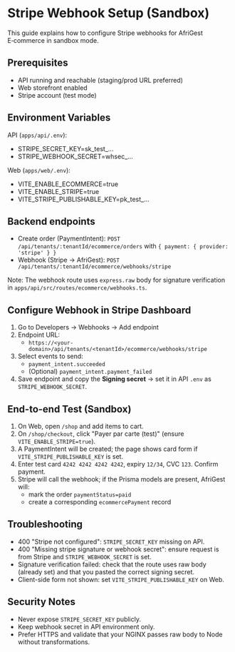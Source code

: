 # Stripe Webhook Setup (Sandbox)

This guide explains how to configure Stripe webhooks for AfriGest E‑commerce in sandbox mode.

## Prerequisites
- API running and reachable (staging/prod URL preferred)
- Web storefront enabled
- Stripe account (test mode)

## Environment Variables

API (`apps/api/.env`):
- STRIPE_SECRET_KEY=sk_test_...
- STRIPE_WEBHOOK_SECRET=whsec_...

Web (`apps/web/.env`):
- VITE_ENABLE_ECOMMERCE=true
- VITE_ENABLE_STRIPE=true
- VITE_STRIPE_PUBLISHABLE_KEY=pk_test_...

## Backend endpoints
- Create order (PaymentIntent): `POST /api/tenants/:tenantId/ecommerce/orders` with `{ payment: { provider: 'stripe' } }`
- Webhook (Stripe → AfriGest): `POST /api/tenants/:tenantId/ecommerce/webhooks/stripe`

Note: The webhook route uses `express.raw` body for signature verification in `apps/api/src/routes/ecommerce/webhooks.ts`.

## Configure Webhook in Stripe Dashboard
1. Go to Developers → Webhooks → Add endpoint
2. Endpoint URL:
   - `https://<your-domain>/api/tenants/<tenantId>/ecommerce/webhooks/stripe`
3. Select events to send:
   - `payment_intent.succeeded`
   - (Optional) `payment_intent.payment_failed`
4. Save endpoint and copy the **Signing secret** → set it in API `.env` as `STRIPE_WEBHOOK_SECRET`.

## End-to-end Test (Sandbox)
1. On Web, open `/shop` and add items to cart.
2. On `/shop/checkout`, click "Payer par carte (test)" (ensure `VITE_ENABLE_STRIPE=true`).
3. A PaymentIntent will be created; the page shows card form if `VITE_STRIPE_PUBLISHABLE_KEY` is set.
4. Enter test card `4242 4242 4242 4242`, expiry `12/34`, CVC `123`. Confirm payment.
5. Stripe will call the webhook; if the Prisma models are present, AfriGest will:
   - mark the order `paymentStatus=paid`
   - create a corresponding `ecommercePayment` record

## Troubleshooting
- 400 "Stripe not configured": `STRIPE_SECRET_KEY` missing on API.
- 400 "Missing stripe signature or webhook secret": ensure request is from Stripe and `STRIPE_WEBHOOK_SECRET` is set.
- Signature verification failed: check that the route uses raw body (already set) and that you pasted the correct signing secret.
- Client-side form not shown: set `VITE_STRIPE_PUBLISHABLE_KEY` on Web.

## Security Notes
- Never expose `STRIPE_SECRET_KEY` publicly.
- Keep webhook secret in API environment only.
- Prefer HTTPS and validate that your NGINX passes raw body to Node without transformations.
